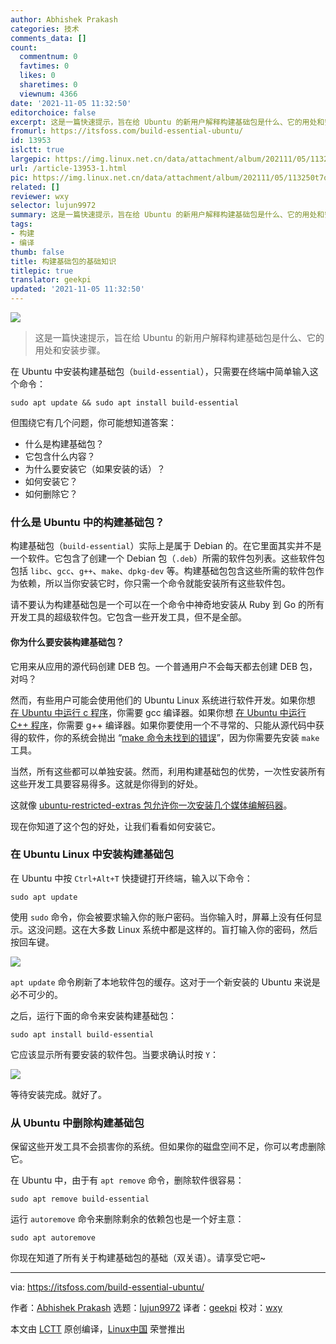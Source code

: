 ```yaml
---
author: Abhishek Prakash
categories: 技术
comments_data: []
count:
  commentnum: 0
  favtimes: 0
  likes: 0
  sharetimes: 0
  viewnum: 4366
date: '2021-11-05 11:32:50'
editorchoice: false
excerpt: 这是一篇快速提示，旨在给 Ubuntu 的新用户解释构建基础包是什么、它的用处和安装步骤。
fromurl: https://itsfoss.com/build-essential-ubuntu/
id: 13953
islctt: true
largepic: https://img.linux.net.cn/data/attachment/album/202111/05/113250t7q20dqqzdgges05.png
url: /article-13953-1.html
pic: https://img.linux.net.cn/data/attachment/album/202111/05/113250t7q20dqqzdgges05.png.thumb.jpg
related: []
reviewer: wxy
selector: lujun9972
summary: 这是一篇快速提示，旨在给 Ubuntu 的新用户解释构建基础包是什么、它的用处和安装步骤。
tags:
- 构建
- 编译
thumb: false
title: 构建基础包的基础知识
titlepic: true
translator: geekpi
updated: '2021-11-05 11:32:50'
---
```


![](https://img.linux.net.cn/data/attachment/album/202111/05/113250t7q20dqqzdgges05.png)



> 
> 这是一篇快速提示，旨在给 Ubuntu 的新用户解释构建基础包是什么、它的用处和安装步骤。
> 
> 
> 


在 Ubuntu 中安装构建基础包（`build-essential`），只需要在终端中简单输入这个命令：



```
sudo apt update && sudo apt install build-essential

```

但围绕它有几个问题，你可能想知道答案：


* 什么是构建基础包？
* 它包含什么内容？
* 为什么要安装它（如果安装的话）？
* 如何安装它？
* 如何删除它？


### 什么是 Ubuntu 中的构建基础包？


构建基础包（`build-essential`）实际上是属于 Debian 的。在它里面其实并不是一个软件。它包含了创建一个 Debian 包（`.deb`）所需的软件包列表。这些软件包包括 `libc`、`gcc`、`g++`、`make`、`dpkg-dev` 等。构建基础包包含这些所需的软件包作为依赖，所以当你安装它时，你只需一个命令就能安装所有这些软件包。


请不要认为构建基础包是一个可以在一个命令中神奇地安装从 Ruby 到 Go 的所有开发工具的超级软件包。它包含一些开发工具，但不是全部。


#### 你为什么要安装构建基础包？


它用来从应用的源代码创建 DEB 包。一个普通用户不会每天都去创建 DEB 包，对吗？


然而，有些用户可能会使用他们的 Ubuntu Linux 系统进行软件开发。如果你想 [在 Ubuntu 中运行 c 程序](https://itsfoss.com/run-c-program-linux/)，你需要 gcc 编译器。如果你想 [在 Ubuntu 中运行 C++ 程序](https://itsfoss.com/c-plus-plus-ubuntu/)，你需要 g++ 编译器。如果你要使用一个不寻常的、只能从源代码中获得的软件，你的系统会抛出 “[make 命令未找到的错误](https://itsfoss.com/make-command-not-found-ubuntu/)”，因为你需要先安装 `make` 工具。


当然，所有这些都可以单独安装。然而，利用构建基础包的优势，一次性安装所有这些开发工具要容易得多。这就是你得到的好处。


这就像 [ubuntu-restricted-extras 包允许你一次安装几个媒体编解码器](https://itsfoss.com/install-media-codecs-ubuntu/)。


现在你知道了这个包的好处，让我们看看如何安装它。


### 在 Ubuntu Linux 中安装构建基础包


在 Ubuntu 中按 `Ctrl+Alt+T` 快捷键打开终端，输入以下命令：



```
sudo apt update

```

使用 `sudo` 命令，你会被要求输入你的账户密码。当你输入时，屏幕上没有任何显示。这没问题。这在大多数 Linux 系统中都是这样的。盲打输入你的密码，然后按回车键。


![](https://img.linux.net.cn/data/attachment/album/202111/05/113252lrl36w1z6p1zowoz.png)


`apt update` 命令刷新了本地软件包的缓存。这对于一个新安装的 Ubuntu 来说是必不可少的。


之后，运行下面的命令来安装构建基础包：



```
sudo apt install build-essential

```

它应该显示所有要安装的软件包。当要求确认时按 `Y`：


![](https://img.linux.net.cn/data/attachment/album/202111/05/113253nnns3nwvpvp3wy03.png)


等待安装完成。就好了。


### 从 Ubuntu 中删除构建基础包


保留这些开发工具不会损害你的系统。但如果你的磁盘空间不足，你可以考虑删除它。


在 Ubuntu 中，由于有 `apt remove` 命令，删除软件很容易：



```
sudo apt remove build-essential

```

运行 `autoremove` 命令来删除剩余的依赖包也是一个好主意：



```
sudo apt autoremove

```

你现在知道了所有关于构建基础包的基础（双关语）。请享受它吧~




---


via: <https://itsfoss.com/build-essential-ubuntu/>


作者：[Abhishek Prakash](https://itsfoss.com/author/abhishek/) 选题：[lujun9972](https://github.com/lujun9972) 译者：[geekpi](https://github.com/geekpi) 校对：[wxy](https://github.com/wxy)


本文由 [LCTT](https://github.com/LCTT/TranslateProject) 原创编译，[Linux中国](https://linux.cn/) 荣誉推出